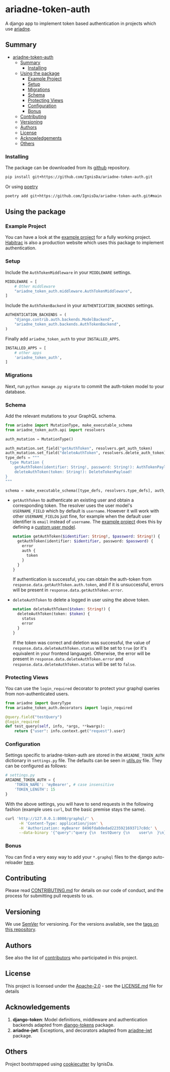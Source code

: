 # ariadne-token-auth

A django app to implement token based authentication in projects which use
[ariadne](https://ariadnegraphql.org/).

## Summary

- [ariadne-token-auth](#ariadne-token-auth)
  - [Summary](#summary)
    - [Installing](#installing)
  - [Using the package](#using-the-package)
    - [Example Project](#example-project)
    - [Setup](#setup)
    - [Migrations](#migrations)
    - [Schema](#schema)
    - [Protecting Views](#protecting-views)
    - [Configuration](#configuration)
    - [Bonus](#bonus)
  - [Contributing](#contributing)
  - [Versioning](#versioning)
  - [Authors](#authors)
  - [License](#license)
  - [Acknowledgements](#acknowledgements)
  - [Others](#others)

### Installing

The package can be downloaded from its
[github](https://github.com/IgnisDa/ariadne-token-auth) repository.

```bash
pip install git+https://github.com/IgnisDa/ariadne-token-auth.git
```

Or using [poetry](https://python-poetry.org/)

```bash
poetry add git+https://github.com/IgnisDa/ariadne-token-auth.git#main
```

## Using the package

### Example Project

You can have a look at the [example project](./example_project) for a fully
working project. [Habitrac](https://github.com/IgnisDa/habitrac) is also a production
website which uses this package to implement authentication.

### Setup

Include the `AuthTokenMiddleware` in your `MIDDLEWARE` settings.

```python
MIDDLEWARE = [
    # Other middleware
    "ariadne_token_auth.middleware.AuthTokenMiddleware",
]
```

Include the `AuthTokenBackend` in your `AUTHENTICATION_BACKENDS` settings.

```python
AUTHENTICATION_BACKENDS = (
    "django.contrib.auth.backends.ModelBackend",
    "ariadne_token_auth.backends.AuthTokenBackend",
)
```

Finally add `ariadne_token_auth` to your `INSTALLED_APPS`.

```python
INSTALLED_APPS = [
    # other apps
    'ariadne_token_auth',
]
```

### Migrations

Next, run `python manage.py migrate` to commit the auth-token model to your database.

### Schema

Add the relevant mutations to your GraphQL schema.

```python
from ariadne import MutationType, make_executable_schema
from ariadne_token_auth.api import resolvers

auth_mutation = MutationType()

auth_mutation.set_field("getAuthToken", resolvers.get_auth_token)
auth_mutation.set_field("deleteAuthToken", resolvers.delete_auth_token)
type_defs = """
  type Mutation {
    getAuthToken(identifier: String!, password: String!): AuthTokenPayload!
    deleteAuthToken(token: String!): DeleteTokenPayload!
}
"""

schema = make_executable_schema([type_defs, resolvers.type_defs], auth_mutation)
```

- `getAuthToken` to authenticate an existing user and obtain a corresponding token. The
  resolver uses the user model's `USERNAME_FIELD` which by default is `username`. However
  it will work with other `USERNAME_FIELD`s just fine, for example when the default user
  identifier is `email` instead of `username`. The [example project](#example-project) does
  this by defining a
  [custom user model](https://docs.djangoproject.com/en/3.1/topics/auth/customizing/#specifying-a-custom-user-model).

  ```graphql
  mutation getAuthToken($identifier: String!, $password: String!) {
    getAuthToken(identifier: $identifier, password: $password) {
      error
      auth {
        token
      }
    }
  }
  ```

  If authentication is successful, you can obtain the auth-token from
  `response.data.getAuthToken.auth.token`, and if it is unsuccessful, errors will
  be present in `response.data.getAuthToken.error`.

- `deleteAuthToken` to delete a logged in user using the above token.

  ```graphql
  mutation deleteAuthToken($token: String!) {
    deleteAuthToken(token: $token) {
      status
      error
    }
  }
  ```

  If the token was correct and deletion was successful, the value of
  `response.data.deleteAuthToken.status` will be set to `true` (or it's equivalent in your
  frontend language). Otherwise, the error will be present in
  `response.data.deleteAuthToken.error` and `response.data.deleteAuthToken.status` will be
  set to `false`.

### Protecting Views

You can use the `login_required` decorator to protect your graphql queries from
non-authenticated users.

```python
from ariadne import QueryType
from ariadne_token_auth.decorators import login_required

@query.field("testQuery")
@login_required
def test_query(self, info, *args, **kwargs):
    return {"user": info.context.get("request").user}
```

### Configuration

Settings specific to ariadne-token-auth are stored in the `ARIADNE_TOKEN_AUTH` dictionary
in `settings.py` file. The defaults can be seen in [utils.py](./ariadne_token_auth/utils.py)
file. They can be configured as follows:

```python
# settings.py
ARIADNE_TOKEN_AUTH = {
    'TOKEN_NAME': 'myBearer', # case insensitive
    'TOKEN_LENGTH': 15
}
```

With the above settings, you will have to send requests in the following fashion (example
uses `curl`, but the basic premise stays the same).

```bash
curl 'http://127.0.0.1:8000/graphql/' \
      -H 'Content-Type: application/json' \
      -H 'Authorization: myBearer 8496fda8dedad2235921693717c8dc' \
      --data-binary '{"query":"query {\n  testQuery {\n    user\n  }\n}"}'
```

### Bonus

You can find a very easy way to add your `*.graphql` files to the django auto-reloader
[here](https://github.com/IgnisDa/ariadne-token-auth/blob/main/example_project/example_app/apps.py#L6).

## Contributing

Please read [CONTRIBUTING.md](CONTRIBUTING.md) for details on our code
of conduct, and the process for submitting pull requests to us.

## Versioning

We use [SemVer](http://semver.org/) for versioning. For the versions
available, see the [tags on this
repository](https://github.com/PurpleBooth/a-good-readme-template/tags).

## Authors

See also the list of [contributors](contributors.md) who participated in this project.

## License

This project is licensed under the
[Apache-2.0](https://www.apache.org/licenses/LICENSE-2.0) - see the
[LICENSE.md](LICENSE.md) file for details

## Acknowledgements

1. **django-token**: Model definitions, middleware and authentication backends adapted from
   [django-tokens](https://github.com/jasonbeverage/django-token) package.
2. **ariadne-jwt**: Exceptions, and decorators adapted from
   [ariadne-jwt](https://github.com/Usama0121/ariadne-jwt) package.

## Others

Project bootstrapped using [cookiecutter](https://github.com/IgnisDa/project-cookiecutter)
by IgnisDa.
